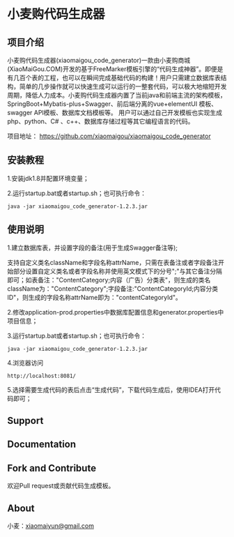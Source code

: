 # 小麦购代码生成器
## 项目介绍

小麦购代码生成器(xiaomaigou_code_generator)一款由小麦购商城(XiaoMaiGou.COM)开发的基于FreeMarker模板引擎的“代码生成神器”。即便是有几百个表的工程，也可以在瞬间完成基础代码的构建！用户只需建立数据库表结构，简单的几步操作就可以快速生成可以运行的一整套代码，可以极大地缩短开发周期，降低人力成本。小麦购代码生成器内置了当前java和前端主流的架构模板，SpringBoot+Mybatis-plus+Swagger、前后端分离的vue+elementUI 模板、swagger API模板、数据库文档模板等。 用户可以通过自己开发模板也实现生成php、python、C# 、c++、数据库存储过程等其它编程语言的代码。

项目地址： https://github.com/xiaomaigou/xiaomaigou_code_generator

## 安装教程

1.安装jdk1.8并配置环境变量；

2.运行startup.bat或者startup.sh；也可执行命令：

```shell
java -jar xiaomaigou_code_generator-1.2.3.jar
```

## 使用说明

1.建立数据库表，并设置字段的备注(用于生成Swagger备注等);

支持自定义类名className和字段名称attrName，只需在表备注或者字段备注开始部分设置自定义类名或者字段名称并使用英文模式下的分号";"与其它备注分隔即可；如表备注："ContentCategory;内容（广告）分类表"，则生成的类名className为："ContentCategory";字段备注:"ContentCategoryId;内容分类ID"，则生成的字段名称attrName即为："contentCategoryId"。

2.修改application-prod.properties中数据库配置信息和generator.properties中项目信息；

3.运行startup.bat或者startup.sh；也可执行命令：

```shell
java -jar xiaomaigou_code_generator-1.2.3.jar
```

4.浏览器访问

```
http://localhost:8081/
```

5.选择需要生成代码的表后点击“生成代码”，下载代码生成后，使用IDEA打开代码即可；

## Support

## Documentation

## Fork and Contribute

欢迎Pull request或贡献代码生成模板。

## About

小麦：xiaomaiyun@gmail.com













